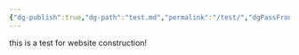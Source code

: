 ```yaml
---
{"dg-publish":true,"dg-path":"test.md","permalink":"/test/","dgPassFrontmatter":true,"noteIcon":""}
---
```


this is a test for website construction!


